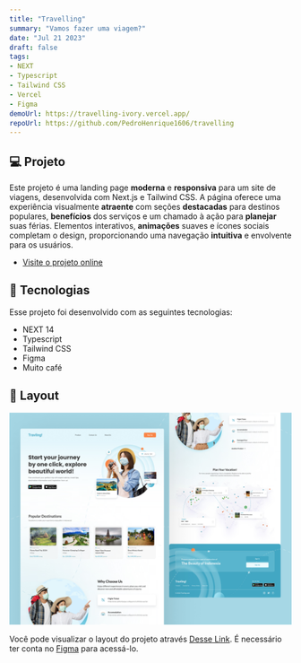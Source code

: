 ```yaml
---
title: "Travelling"
summary: "Vamos fazer uma viagem?"
date: "Jul 21 2023"
draft: false
tags:
- NEXT
- Typescript
- Tailwind CSS
- Vercel
- Figma
demoUrl: https://travelling-ivory.vercel.app/
repoUrl: https://github.com/PedroHenrique1606/travelling
---
```

## 💻 Projeto

Este projeto é uma landing page **moderna** e **responsiva** para um site de viagens, desenvolvida com Next.js e Tailwind CSS. A página oferece uma experiência visualmente **atraente** com seções **destacadas** para destinos populares, **benefícios** dos serviços e um chamado à ação para **planejar** suas férias. Elementos interativos, **animações** suaves e ícones sociais completam o design, proporcionando uma navegação **intuitiva** e envolvente para os usuários.

- [Visite o projeto online](https://travelling-ivory.vercel.app/)

## 🚀 Tecnologias

Esse projeto foi desenvolvido com as seguintes tecnologias:

- NEXT 14
- Typescript
- Tailwind CSS
- Figma
- Muito café


## 🔖 Layout

![scroll CSS](./thumbnail.jpg)

Você pode visualizar o layout do projeto através [Desse Link](https://www.figma.com/community/file/1161298959495777934/travling-travel-website-landing-page?searchSessionId=lyvnl0lm-fc483ovp085). É necessário ter conta no [Figma](https://figma.com) para acessá-lo.
